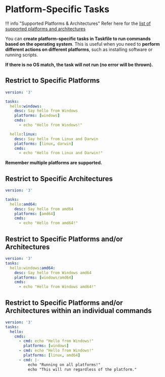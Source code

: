 # Platform-Specific Tasks

!!! info "Supported Platforms & Architectures"
    Refer here for the [list of supported platforms and architectures](https://github.com/golang/go/blob/master/src/internal/syslist/syslist.go)

You can **create platform-specific tasks in Taskfile to run commands based on the operating system**. This is useful when you need to **perform different actions on different platforms**, such as installing software or running scripts.

**If there is no OS match, the task will not run (no error will be thrown).**

## Restrict to Specific Platforms

```yaml title="Taskfile.yml"
version: '3'

tasks:
  hello:windows:
    desc: Say hello from Windows
    platforms: [windows]
    cmds:
      - echo "Hello from Windows!"

  hello:linux:
    desc: Say hello from Linux and Darwin
    platforms: [linux, darwin]
    cmds:
      - echo "Hello from Linux and Darwin!"
```
**Remember multiple platforms are supported.**

## Restrict to Specific Architectures

```yaml title="Taskfile.yml"
version: '3'

tasks:
  hello:amd64:
    desc: Say hello from amd64
    platforms: [amd64]
    cmds:
      - echo "Hello from amd64!"
```

## Restrict to Specific Platforms and/or Architectures

```yaml title="Taskfile.yml"
version: '3'
tasks:
  hello:windows:amd64:
    desc: Say hello from Windows amd64
    platforms: [windows/amd64]
    cmds:
      - echo "Hello from Windows amd64!"
```

## Restrict to Specific Platforms and/or Architectures within an individual commands

```yaml title="Taskfile.yml"
version: '3'
tasks:
  hello:
    cmds:
      - cmd: echo "Hello from Windows!"
        platforms: [windows]
      - cmd: echo "Hello from Windows!"
        platforms: [linux, amd64]
      - cmd: |-
          echo "Running on all platforms!"
          echo "This will run regardless of the platform."
```
